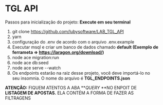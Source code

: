# TGL API

Passos para inicialização do projeto: **Execute em seu terminal**

1. git clone https://github.com/lubysoftware/LAB_TGL_API
2. yarn
3. configuração do .env de acordo com o arquivo .env.example
4. Executar msql e criar um banco de dados chamado **default (Exemplo de ferrameta => https://laragon.org/download/)**
5. node ace migration:run
6. node ace db:seed
7. node ace serve --watch
8. Os endpoints estarão na raiz desse projeto, você deve importá-lo no seu insomnia. O nome do arquivo é **TGL_ENDPOINTS.json**

**ATENÇÃO:** FIQUEM ATENTOS A ABA **_QUERY_ **NO ENPOIT DE **LISTAGEM DE APOSTAS.** ELA CONTÉM A FORMA DE FAZER AS FILTRAGENS

